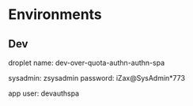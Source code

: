 # Environments

## Dev

droplet name: dev-over-quota-authn-authn-spa

sysadmin: zsysadmin
password: iZax@SysAdmin*773

app user: devauthspa
